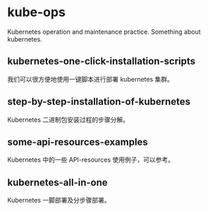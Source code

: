 # kube-ops

Kubernetes operation and maintenance practice. Something about kubernetes.

## kubernetes-one-click-installation-scripts

我们可以很方便地使用一键脚本进行部署 kubernetes 集群。

## step-by-step-installation-of-kubernetes

Kubernetes 二进制包安装过程的步骤分解。

## some-api-resources-examples

Kubernetes 中的一些 API-resources 使用例子，可以参考。

## kubernetes-all-in-one

Kubernetes 一脚部署及分步骤部署。
